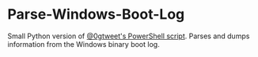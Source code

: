 # Parse-Windows-Boot-Log

Small Python version of [@0gtweet's PowerShell script](https://twitter.com/0gtweet/status/1568266401978404865). Parses and dumps information from the Windows binary boot log. 
